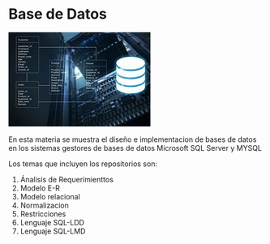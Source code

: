# Base de Datos
![Base de Datos](./img/BD.jpg)

En esta materia se muestra el diseño e 
implementacion de bases de datos en los
sistemas gestores de bases de datos
Microsoft SQL Server y MYSQL

Los temas que incluyen los repositorios son:

1. Ánalisis de Requerimienttos
2. Modelo E-R
3. Modelo relacional
4. Normalizacion
5. Restricciones
6. Lenguaje SQL-LDD
7. Lenguaje SQL-LMD